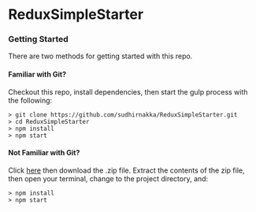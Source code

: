 # ReduxSimpleStarter

### Getting Started

There are two methods for getting started with this repo.

#### Familiar with Git?
Checkout this repo, install dependencies, then start the gulp process with the following:

```
> git clone https://github.com/sudhirnakka/ReduxSimpleStarter.git
> cd ReduxSimpleStarter
> npm install
> npm start
```

#### Not Familiar with Git?
Click [here](https://github.com/sudhirnakka/ReactStarter/releases) then download the .zip file.  Extract the contents of the zip file, then open your terminal, change to the project directory, and:

```
> npm install
> npm start
```
